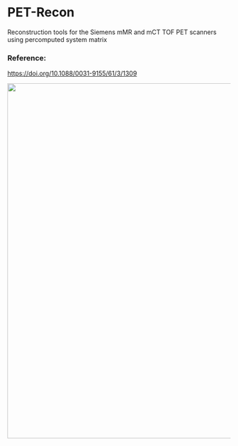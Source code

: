# PET-Recon
Reconstruction tools for the Siemens mMR and mCT TOF PET scanners 
using percomputed system matrix

### Reference:
https://doi.org/10.1088/0031-9155/61/3/1309


<p align="center">
<img src="https://user-images.githubusercontent.com/44095083/48151861-530dae00-e2ba-11e8-8630-8e51fc0cfb1b.png" width="800">
</p>

